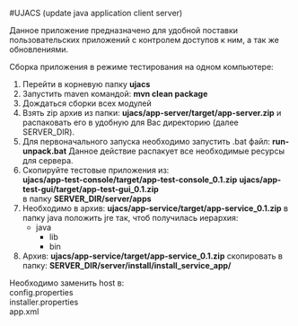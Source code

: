 #UJACS (update java application client server)

Данное приложение предназначено для удобной поставки пользовательских приложений с контролем доступов к ним, а так же обновлениями.

Сборка приложения в режиме тестирования на одном компьютере:  
1. Перейти в корневую папку **ujacs**
1. Запустить maven командой: **mvn clean package**
1. Дождаться сборки всех модулей
1. Взять zip архив из папки: **ujacs/app-server/target/app-server.zip** и распаковать его в удобную для Вас директорию (далее SERVER_DIR).  
1. Для первоначального запуска необходимо запустить .bat файл: **run-unpack.bat**
Данное действие распакует все необходимые ресурсы для сервера.
1. Скопируйте тестовые приложения из:  
**ujacs/app-test-console/target/app-test-console_0.1.zip** 
**ujacs/app-test-gui/target/app-test-gui_0.1.zip**  
в папку **SERVER_DIR/server/apps**
1. Необходимо в архив: **ujacs/app-service/target/app-service_0.1.zip**
в папку java положить jre так, чтоб получилась иерархия:
    * java  
        * lib
        * bin
1. Архив: **ujacs/app-service/target/app-service_0.1.zip** скопировать в папку:  **SERVER_DIR/server/install/install_service_app/**











Необходимо заменить host в:  
config.properties  
installer.properties  
app.xml
